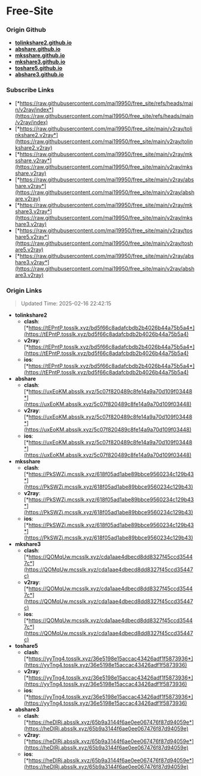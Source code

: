 # Free-Site

### Origin Github

- [**tolinkshare2.github.io**](https://github.com/tolinkshare2/tolinkshare2.github.io)
- [**abshare.github.io**](https://github.com/abshare/abshare.github.io)
- [**mksshare.github.io**](https://github.com/mksshare/mksshare.github.io)
- [**mkshare3.github.io**](https://github.com/mkshare3/mkshare3.github.io)
- [**toshare5.github.io**](https://github.com/toshare5/toshare5.github.io)
- [**abshare3.github.io**](https://github.com/abshare3/abshare3.github.io)

### Subscribe Links

- [*https://raw.githubusercontent.com/mai19950/free_site/refs/heads/main/v2ray/index*](https://raw.githubusercontent.com/mai19950/free_site/refs/heads/main/v2ray/index)
- [*https://raw.githubusercontent.com/mai19950/free_site/main/v2ray/tolinkshare2.v2ray*](https://raw.githubusercontent.com/mai19950/free_site/main/v2ray/tolinkshare2.v2ray)
- [*https://raw.githubusercontent.com/mai19950/free_site/main/v2ray/mksshare.v2ray*](https://raw.githubusercontent.com/mai19950/free_site/main/v2ray/mksshare.v2ray)
- [*https://raw.githubusercontent.com/mai19950/free_site/main/v2ray/abshare.v2ray*](https://raw.githubusercontent.com/mai19950/free_site/main/v2ray/abshare.v2ray)
- [*https://raw.githubusercontent.com/mai19950/free_site/main/v2ray/mkshare3.v2ray*](https://raw.githubusercontent.com/mai19950/free_site/main/v2ray/mkshare3.v2ray)
- [*https://raw.githubusercontent.com/mai19950/free_site/main/v2ray/toshare5.v2ray*](https://raw.githubusercontent.com/mai19950/free_site/main/v2ray/toshare5.v2ray)
- [*https://raw.githubusercontent.com/mai19950/free_site/main/v2ray/abshare3.v2ray*](https://raw.githubusercontent.com/mai19950/free_site/main/v2ray/abshare3.v2ray)

### Origin Links

> Updated Time: 2025-02-16 22:42:15

- **tolinkshare2**
  - **clash**: [*https://tEPntP.tosslk.xyz/bd5f66c8adafcbdb2b4026b44a75b5a4*](https://tEPntP.tosslk.xyz/bd5f66c8adafcbdb2b4026b44a75b5a4)
  - **v2ray**: [*https://tEPntP.tosslk.xyz/bd5f66c8adafcbdb2b4026b44a75b5a4*](https://tEPntP.tosslk.xyz/bd5f66c8adafcbdb2b4026b44a75b5a4)
  - **ios**: [*https://tEPntP.tosslk.xyz/bd5f66c8adafcbdb2b4026b44a75b5a4*](https://tEPntP.tosslk.xyz/bd5f66c8adafcbdb2b4026b44a75b5a4)
- **abshare**
  - **clash**: [*https://uxEoKM.absslk.xyz/5c07f820489c8fe14a9a70d109f03448*](https://uxEoKM.absslk.xyz/5c07f820489c8fe14a9a70d109f03448)
  - **v2ray**: [*https://uxEoKM.absslk.xyz/5c07f820489c8fe14a9a70d109f03448*](https://uxEoKM.absslk.xyz/5c07f820489c8fe14a9a70d109f03448)
  - **ios**: [*https://uxEoKM.absslk.xyz/5c07f820489c8fe14a9a70d109f03448*](https://uxEoKM.absslk.xyz/5c07f820489c8fe14a9a70d109f03448)
- **mksshare**
  - **clash**: [*https://PkSWZj.mcsslk.xyz/618f05ad1abe89bbce9560234c129b43*](https://PkSWZj.mcsslk.xyz/618f05ad1abe89bbce9560234c129b43)
  - **v2ray**: [*https://PkSWZj.mcsslk.xyz/618f05ad1abe89bbce9560234c129b43*](https://PkSWZj.mcsslk.xyz/618f05ad1abe89bbce9560234c129b43)
  - **ios**: [*https://PkSWZj.mcsslk.xyz/618f05ad1abe89bbce9560234c129b43*](https://PkSWZj.mcsslk.xyz/618f05ad1abe89bbce9560234c129b43)
- **mkshare3**
  - **clash**: [*https://QOMqUw.mcsslk.xyz/cda1aae4dbecd8dd8327f45ccd35447c*](https://QOMqUw.mcsslk.xyz/cda1aae4dbecd8dd8327f45ccd35447c)
  - **v2ray**: [*https://QOMqUw.mcsslk.xyz/cda1aae4dbecd8dd8327f45ccd35447c*](https://QOMqUw.mcsslk.xyz/cda1aae4dbecd8dd8327f45ccd35447c)
  - **ios**: [*https://QOMqUw.mcsslk.xyz/cda1aae4dbecd8dd8327f45ccd35447c*](https://QOMqUw.mcsslk.xyz/cda1aae4dbecd8dd8327f45ccd35447c)
- **toshare5**
  - **clash**: [*https://yyTng4.tosslk.xyz/36e5198e15accac43426adf1f5873936*](https://yyTng4.tosslk.xyz/36e5198e15accac43426adf1f5873936)
  - **v2ray**: [*https://yyTng4.tosslk.xyz/36e5198e15accac43426adf1f5873936*](https://yyTng4.tosslk.xyz/36e5198e15accac43426adf1f5873936)
  - **ios**: [*https://yyTng4.tosslk.xyz/36e5198e15accac43426adf1f5873936*](https://yyTng4.tosslk.xyz/36e5198e15accac43426adf1f5873936)
- **abshare3**
  - **clash**: [*https://heDlRj.absslk.xyz/65b9a3144f6ae0ee067476f87d94059e*](https://heDlRj.absslk.xyz/65b9a3144f6ae0ee067476f87d94059e)
  - **v2ray**: [*https://heDlRj.absslk.xyz/65b9a3144f6ae0ee067476f87d94059e*](https://heDlRj.absslk.xyz/65b9a3144f6ae0ee067476f87d94059e)
  - **ios**: [*https://heDlRj.absslk.xyz/65b9a3144f6ae0ee067476f87d94059e*](https://heDlRj.absslk.xyz/65b9a3144f6ae0ee067476f87d94059e)
